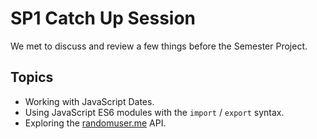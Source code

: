 # SP1 Catch Up Session
We met to discuss and review a few things before the Semester Project.

## Topics
- Working with JavaScript Dates.
- Using JavaScript ES6 modules with the `import` / `export` syntax.
- Exploring the [randomuser.me](https://randomuser.me/) API.
